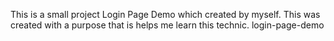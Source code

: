 This is a small project Login Page Demo which created by myself.
This was created with a purpose that is helps me learn this technic.
login-page-demo
